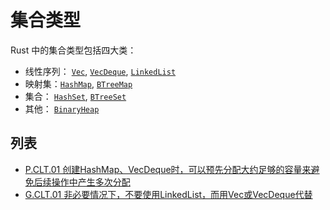 # 集合类型

Rust 中的集合类型包括四大类：

-  线性序列： [`Vec`](https://doc.rust-lang.org/stable/std/vec/struct.Vec.html), [`VecDeque`](https://doc.rust-lang.org/stable/std/collections/struct.VecDeque.html), [`LinkedList`](https://doc.rust-lang.org/stable/std/collections/struct.LinkedList.html)
- 映射集：[`HashMap`](https://doc.rust-lang.org/stable/std/collections/hash_map/struct.HashMap.html), [`BTreeMap`](https://doc.rust-lang.org/stable/std/collections/struct.BTreeMap.html)
- 集合： [`HashSet`](https://doc.rust-lang.org/stable/std/collections/hash_set/struct.HashSet.html), [`BTreeSet`](https://doc.rust-lang.org/stable/std/collections/struct.BTreeSet.html)
- 其他： [`BinaryHeap`](https://doc.rust-lang.org/stable/std/collections/struct.BinaryHeap.html)

## 列表

- [P.CLT.01 创建HashMap、VecDeque时，可以预先分配大约足够的容量来避免后续操作中产生多次分配](./collections/P.CLT.01.md)
- [G.CLT.01 非必要情况下，不要使用LinkedList，而用Vec或VecDeque代替](./collections/G.CLT.01.md)